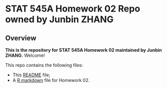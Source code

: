 # STAT 545A Homework 02 Repo owned by Junbin ZHANG

## Overview

**This is the repository for STAT 545A Homework 02 maintained by Junbin ZHANG.** Welcome!

This repo contains the following files:
- This [README](README.md) file; 
- A [R markdown](hw02_gapminder.rmd) file for Homework 02.